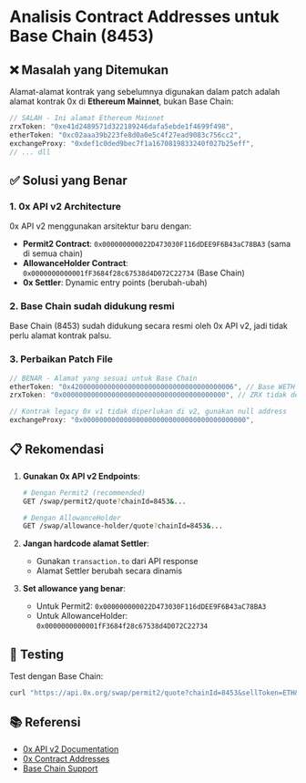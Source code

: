 # Analisis Contract Addresses untuk Base Chain (8453)

## ❌ Masalah yang Ditemukan

Alamat-alamat kontrak yang sebelumnya digunakan dalam patch adalah alamat kontrak 0x di **Ethereum Mainnet**, bukan Base Chain:

```typescript
// SALAH - Ini alamat Ethereum Mainnet
zrxToken: "0xe41d2489571d322189246dafa5ebde1f4699f498",
etherToken: "0xc02aaa39b223fe8d0a0e5c4f27ead9083c756cc2",
exchangeProxy: "0xdef1c0ded9bec7f1a1670819833240f027b25eff",
// ... dll
```

## ✅ Solusi yang Benar

### 1. **0x API v2 Architecture** 
0x API v2 menggunakan arsitektur baru dengan:
- **Permit2 Contract**: `0x000000000022D473030F116dDEE9F6B43aC78BA3` (sama di semua chain)
- **AllowanceHolder Contract**: `0x0000000000001fF3684f28c67538d4D072C22734` (Base Chain)
- **0x Settler**: Dynamic entry points (berubah-ubah)

### 2. **Base Chain sudah didukung resmi**
Base Chain (8453) sudah didukung secara resmi oleh 0x API v2, jadi tidak perlu alamat kontrak palsu.

### 3. **Perbaikan Patch File**
```typescript
// BENAR - Alamat yang sesuai untuk Base Chain
etherToken: "0x4200000000000000000000000000000000000006", // Base WETH
zrxToken: "0x0000000000000000000000000000000000000000", // ZRX tidak deploy di Base

// Kontrak legacy 0x v1 tidak diperlukan di v2, gunakan null address
exchangeProxy: "0x0000000000000000000000000000000000000000",
```

## 📋 Rekomendasi

1. **Gunakan 0x API v2 Endpoints**:
   ```bash
   # Dengan Permit2 (recommended)
   GET /swap/permit2/quote?chainId=8453&...
   
   # Dengan AllowanceHolder
   GET /swap/allowance-holder/quote?chainId=8453&...
   ```

2. **Jangan hardcode alamat Settler**:
   - Gunakan `transaction.to` dari API response
   - Alamat Settler berubah secara dinamis

3. **Set allowance yang benar**:
   - Untuk Permit2: `0x000000000022D473030F116dDEE9F6B43aC78BA3`
   - Untuk AllowanceHolder: `0x0000000000001fF3684f28c67538d4D072C22734`

## 🔧 Testing

Test dengan Base Chain:
```bash
curl "https://api.0x.org/swap/permit2/quote?chainId=8453&sellToken=ETH&buyToken=USDC&sellAmount=1000000000000000000"
```

## 📚 Referensi

- [0x API v2 Documentation](https://0x.org/docs/)
- [0x Contract Addresses](https://0x.org/docs/developer-resources/core-concepts/contracts)
- [Base Chain Support](https://0x.org/docs/introduction/0x-cheat-sheet#-chain-support)
